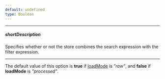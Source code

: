 ```yaml
---
default: undefined
type: Boolean
---
```

---
##### shortDescription
Specifies whether or not the store combines the search expression with the filter expression.

---
The default value of this option is **true** if [loadMode](/api-reference/30%20Data%20Layer/CustomStore/1%20Configuration/loadMode.md '/Documentation/ApiReference/Data_Layer/CustomStore/Configuration/#loadMode') is *"raw"*, and **false** if **loadMode** is *"processed"*.